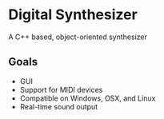 # Digital Synthesizer
A C++ based, object-oriented synthesizer

## Goals
* GUI
* Support for MIDI devices
* Compatible on Windows, OSX, and Linux
* Real-time sound output
